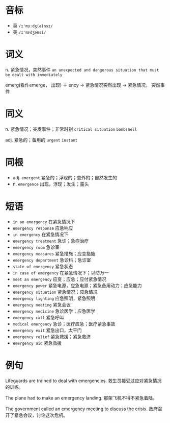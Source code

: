 # 音标

- 英 `/ɪ'mɜːdʒ(ə)nsɪ/`
- 美 `/ɪ'mɝdʒənsi/`

# 词义

n. 紧急情况，突然事件
`an unexpected and dangerous situation that must be dealt with immediately`



emerg(看作emerge， 出现) ＋ ency → 紧急情况突然出现 → 紧急情况， 突然事件

# 同义

n. 紧急情况；突发事件；非常时刻
`critical situation` `bombshell`

adj. 紧急的；备用的
`urgent` `instant`

# 同根

- adj. `emergent` 紧急的；浮现的；意外的；自然发生的
- n. `emergence` 出现，浮现；发生；露头

# 短语

- `in an emergency` 在紧急情况下
- `emergency response` 应急响应
- `in emergency` 在紧急情况下
- `emergency treatment` 急诊；急症治疗
- `emergency room` 急诊室
- `emergency measures` 紧急措施；应变措施
- `emergency department` 急诊科；急诊室
- `state of emergency` 紧急状态
- `in case of emergency` 在紧急情况下；以防万一
- `meet an emergency` 应变；应急；应付紧急情况
- `emergency power` 紧急电源，应急电源；紧急备用动力；应急能力
- `emergency situation` 紧急情况；应急情况
- `emergency lighting` 应急照明，紧急照明
- `emergency meeting` 紧急会议
- `emergency medicine` 急诊医学；应急医学
- `emergency call` 紧急呼叫
- `medical emergency` 急诊；医疗应急；医疗紧急事故
- `emergency exit` 紧急出口，太平门
- `emergency relief` 紧急救援；紧急救济
- `emergency aid` 紧急救援

# 例句

Lifeguards are trained to deal with emergencies.
救生员接受过应对紧急情况的训练。

The plane had to make an emergency landing.
那架飞机不得不紧急着陆。

The government called an emergency meeting to discuss the crisis.
政府召开了紧急会议，讨论这次危机。


